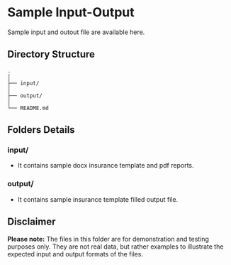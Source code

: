 
# Sample Input-Output

Sample input and outout file are available here.

## Directory Structure
```plaintext
.
│
├── input/
│
├── output/
│
└── README.md
```

## Folders Details
### input/
- It contains sample docx insurance template and pdf reports.

### output/
- It contains sample insurance template filled output file.

## Disclaimer

**Please note:** The files in this folder are for demonstration and testing purposes only. They are not real data, but rather examples to illustrate the expected input and output formats of the files.
